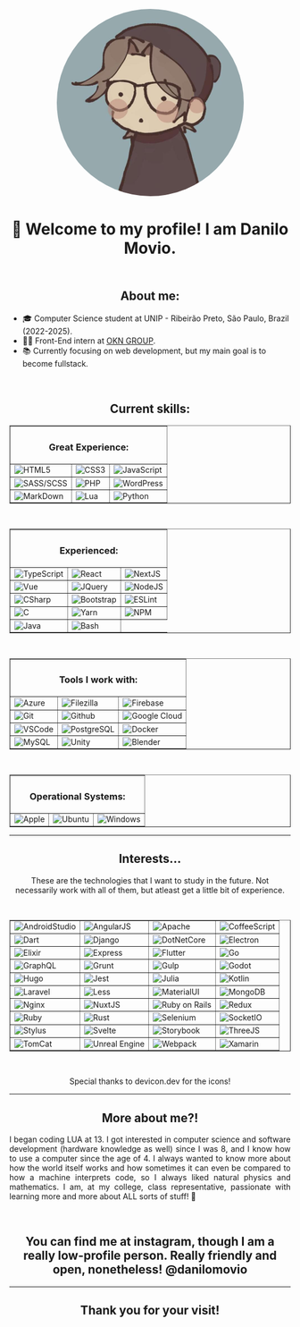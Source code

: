 <link rel="stylesheet" href="https://cdn.jsdelivr.net/gh/devicons/devicon@v2.15.1/devicon.min.css"/>

<header align="center">
    <figure><img style="border-radius: 100%;" src="me.jpg" width="335" height="335" alt="Drawing of myself" title="A drawing of myself, made by a special person" /></figure>
    <h1 align="center"> 🌹 Welcome to my profile! I am Danilo Movio.</h1>
</header>

<main>
    <section>
        <h2 align="center">About me:</h2>
        <ul>
            <li>🎓 Computer Science student at UNIP - Ribeirão Preto, São Paulo, Brazil (2022-2025).</li>
            <li>👨‍💻 Front-End intern at <a href="https://www.okngroup.com.br/">OKN GROUP</a>.</li>
            <li>📚 Currently focusing on web development, but my main goal is to become fullstack.</li>
        </ul>
    </section>
    <section>
        <br />
        <h2 align="center">Current skills:</h2>
        <table border align="center">
            <thead>
                <tr>
                    <th colspan="3">
                        <h3 align="center">Great Experience:</h3>
                    </th>
                </tr>
            </thead>
            <tmain>
                <tr>
                    <td>
                        <img src="https://cdn.jsdelivr.net/gh/devicons/devicon/icons/css3/css3-original.svg" width="50px" height="50px" alt="HTML5" title="HTML5" />
                    </td>
                    <td>
                        <img src="https://cdn.jsdelivr.net/gh/devicons/devicon/icons/html5/html5-original.svg" width="50px" height="50px" alt="CSS3" title="CSS3" />
                    </td>
                    <td>
                        <img src="https://cdn.jsdelivr.net/gh/devicons/devicon/icons/javascript/javascript-original.svg" width="50px" height="50px" alt="JavaScript" title="JavaScript" />
                    </td>
                </tr>
                <tr>
                    <td>
                        <img src="https://cdn.jsdelivr.net/gh/devicons/devicon/icons/sass/sass-original.svg" width="50px" height="50px" alt="SASS/SCSS" title="SASS/SCSS" />
                    </td>
                    <td>
                        <img src="https://cdn.jsdelivr.net/gh/devicons/devicon/icons/php/php-original.svg" width="50px" height="50px" alt="PHP" title="PHP" />
                    </td>
                    <td>
                        <img src="https://cdn.jsdelivr.net/gh/devicons/devicon/icons/wordpress/wordpress-plain.svg" width="50px" height="50px" alt="WordPress" title="WordPress" />
                    </td>
                </tr>
                <tr>
                    <td>
                        <img src="https://cdn.jsdelivr.net/gh/devicons/devicon/icons/markdown/markdown-original.svg" width="50px" height="50px" alt="MarkDown" title="MarkDown" />
                    </td>
                    <td>
                        <img src="https://cdn.jsdelivr.net/gh/devicons/devicon/icons/lua/lua-original.svg" width="50px" height="50px" alt="Lua" title="Lua" />
                    </td>
                    <td>
                        <img src="https://cdn.jsdelivr.net/gh/devicons/devicon/icons/python/python-original.svg" width="50px" height="50px" alt="Python" title="Python" />
                    </td>
                </tr>
            </tmain>
        </table>
        <br />
        <table border align="center">
            <thead>
                <tr>
                    <th colspan="3">
                        <h3 align="center">Experienced:</h3>
                    </th>
                </tr>
            </thead>
            <tmain>
                <tr>
                    <td>
                        <img src="https://cdn.jsdelivr.net/gh/devicons/devicon/icons/typescript/typescript-original.svg" width="50px" height="50px" alt="TypeScript" title="TypeScript" />
                    </td>
                    <td>
                        <img src="https://cdn.jsdelivr.net/gh/devicons/devicon/icons/react/react-original.svg" width="50px" height="50px" alt="React" title="React" />
                    </td>
                    <td>
                        <img src="https://cdn.jsdelivr.net/gh/devicons/devicon/icons/nextjs/nextjs-original.svg" width="50px" height="50px" alt="NextJS" title="NextJS" />
                    </td>
                </tr>
                <tr>
                    <td>
                        <img src="https://cdn.jsdelivr.net/gh/devicons/devicon/icons/vuejs/vuejs-original.svg" width="50px" height="50px" alt="Vue" title="Vue" />
                    </td>
                    <td>
                        <img src="https://cdn.jsdelivr.net/gh/devicons/devicon/icons/jquery/jquery-original.svg" width="50px" height="50px" alt="JQuery" title="JQuery" />
                    </td>
                    <td>
                        <img src="https://cdn.jsdelivr.net/gh/devicons/devicon/icons/nodejs/nodejs-original.svg" width="50px" height="50px" alt="NodeJS" title="NodeJS" />
                    </td>
                </tr>
                <tr>
                    <td>
                        <img src="https://cdn.jsdelivr.net/gh/devicons/devicon/icons/csharp/csharp-original.svg" width="50px" height="50px" alt="CSharp" title="CSharp" />
                    </td>
                    <td>
                        <img src="https://cdn.jsdelivr.net/gh/devicons/devicon/icons/bootstrap/bootstrap-original.svg" width="50px" height="50px" alt="Bootstrap" title="Bootstrap" />
                    </td>
                    <td>
                        <img src="https://cdn.jsdelivr.net/gh/devicons/devicon/icons/eslint/eslint-original.svg" width="50px" height="50px" alt="ESLint" title="ESLint" />
                    </td>
                </tr>
                <tr>
                    <td>
                        <img src="https://cdn.jsdelivr.net/gh/devicons/devicon/icons/c/c-original.svg" width="50px" height="50px" alt="C" title="C" />
                    </td>
                    <td>
                        <img src="https://cdn.jsdelivr.net/gh/devicons/devicon/icons/yarn/yarn-original.svg" width="50px" height="50px" alt="Yarn" title="Yarn" />
                    </td>
                    <td>
                        <img src="https://cdn.jsdelivr.net/gh/devicons/devicon/icons/npm/npm-original-wordmark.svg" width="50px" height="50px" alt="NPM" title="NPM" />
                    </td>
                </tr>
                <tr>
                    <td>
                        <img src="https://cdn.jsdelivr.net/gh/devicons/devicon/icons/java/java-original.svg" width="50px" height="50px" alt="Java" title="Java" />
                    </td>
                    <td>
                        <img src="https://cdn.jsdelivr.net/gh/devicons/devicon/icons/bash/bash-original.svg" width="50px" height="50px" alt="Bash" title="Bash" />
                    </td>
                </tr>
            </tmain>
        </table>
        <br />
        <table border align="center">
            <thead>
                <tr>
                    <th colspan="3">
                        <h3 align="center">Tools I work with:</h3>
                    </th>
                </tr>
            </thead>
            <tmain>
                <tr>
                    <td>
                        <img src="https://cdn.jsdelivr.net/gh/devicons/devicon/icons/azure/azure-original.svg" width="50px" height="50px" alt="Azure" title="Azure" />
                    </td>
                    <td>
                        <img src="https://cdn.jsdelivr.net/gh/devicons/devicon/icons/filezilla/filezilla-plain.svg" width="50px" height="50px" alt="Filezilla" title="Filezilla" />
                    </td>
                    <td>
                        <img src="https://cdn.jsdelivr.net/gh/devicons/devicon/icons/firebase/firebase-plain.svg" width="50px" height="50px" alt="Firebase" title="Firebase" />
                    </td>
                </tr>
                <tr>
                    <td>
                        <img src="https://cdn.jsdelivr.net/gh/devicons/devicon/icons/git/git-original.svg" width="50px" height="50px" alt="Git" title="Git" />
                    </td>
                    <td>
                        <img src="https://cdn.jsdelivr.net/gh/devicons/devicon/icons/github/github-original.svg" width="50px" height="50px" alt="Github" title="Github" />
                    </td>
                    <td>
                        <img src="https://cdn.jsdelivr.net/gh/devicons/devicon/icons/googlecloud/googlecloud-original.svg" width="50px" height="50px" alt="Google Cloud" title="Google Cloud" />
                    </td>
                </tr>
                <tr>
                    <td>
                        <img src="https://cdn.jsdelivr.net/gh/devicons/devicon/icons/vscode/vscode-original.svg" width="50px" height="50px" alt="VSCode" title="VSCode" />
                    </td>
                    <td>
                        <img src="https://cdn.jsdelivr.net/gh/devicons/devicon/icons/postgresql/postgresql-original.svg" width="50px" height="50px" alt="PostgreSQL" title="PostgreSQL" />
                    </td>
                    <td>
                        <img src="https://cdn.jsdelivr.net/gh/devicons/devicon/icons/docker/docker-original.svg" width="50px" height="50px" alt="Docker" title="Docker" />
                    </td>
                </tr>
                <tr>
                    <td>
                        <img src="https://cdn.jsdelivr.net/gh/devicons/devicon/icons/mysql/mysql-original.svg" width="50px" height="50px" alt="MySQL" title="MySQL" />
                    </td>
                    <td>
                        <img src="https://cdn.jsdelivr.net/gh/devicons/devicon/icons/unity/unity-original.svg" width="50px" height="50px" alt="Unity" title="Unity" />
                    </td>
                    <td>
                        <img src="https://cdn.jsdelivr.net/gh/devicons/devicon/icons/blender/blender-original.svg" width="50px" height="50px" alt="Blender" title="Blender" />
                    </td>
                </tr>
            </tmain>
        </table>
        <br />
        <table border align="center">
            <thead>
                <tr>
                    <th colspan="3">
                        <h3 align="center">Operational Systems:</h3>
                    </th>
                </tr>
            </thead>
            <tmain>
                <tr>
                    <td>
                        <img src="https://cdn.jsdelivr.net/gh/devicons/devicon/icons/apple/apple-original.svg" width="50px" height="50px" alt="Apple" title="Apple" />
                    </td>
                    <td>
                        <img src="https://cdn.jsdelivr.net/gh/devicons/devicon/icons/ubuntu/ubuntu-plain.svg" width="50px" height="50px" alt="Ubuntu" title="Ubuntu" />
                    </td>
                    <td>
                        <img src="https://cdn.jsdelivr.net/gh/devicons/devicon/icons/windows8/windows8-original.svg" width="50px" height="50px" alt="Windows" title="Windows" />
                    </td>
                </tr>
            </tmain>
        </table>
        <hr />
    </section>
    <section>
        <h2 align="center">Interests...</h2>
        <p align="center">These are the technologies that I want to study in the future. Not necessarily work with all of them, but atleast get a little bit of experience.</p>
        <br />
        <table border align="center">
            <tmain>
                <tr>
                    <td>
                        <img src="https://cdn.jsdelivr.net/gh/devicons/devicon/icons/androidstudio/androidstudio-original.svg" width="50px" height="50px" alt="AndroidStudio" title="AndroidStudio" />
                    </td>
                    <td>
                        <img src="https://cdn.jsdelivr.net/gh/devicons/devicon/icons/angularjs/angularjs-original.svg" width="50px" height="50px" alt="AngularJS" title="AngularJS" />
                    </td>
                    <td>
                        <img src="https://cdn.jsdelivr.net/gh/devicons/devicon/icons/apache/apache-original.svg" width="50px" height="50px" alt="Apache" title="Apache" />
                    </td>
                    <td>
                        <img src="https://cdn.jsdelivr.net/gh/devicons/devicon/icons/coffeescript/coffeescript-original.svg" width="50px" height="50px" alt="CoffeeScript" title="CoffeeScript" />
                    </td>
                </tr>
                <tr>
                    <td>
                        <img src="https://cdn.jsdelivr.net/gh/devicons/devicon/icons/dart/dart-original.svg" width="50px" height="50px" alt="Dart" title="Dart" />
                    </td>
                    <td>
                        <img src="https://cdn.jsdelivr.net/gh/devicons/devicon/icons/django/django-plain.svg" width="50px" height="50px" alt="Django" title="Django" />
                    </td>
                    <td>
                        <img src="https://cdn.jsdelivr.net/gh/devicons/devicon/icons/dotnetcore/dotnetcore-original.svg" width="50px" height="50px" alt="DotNetCore" title="DotNetCore" />
                    </td>
                    <td>
                        <img src="https://cdn.jsdelivr.net/gh/devicons/devicon/icons/electron/electron-original.svg" width="50px" height="50px" alt="Electron" title="Electron" />
                    </td>
                </tr>
                <tr>
                    <td>
                        <img src="https://cdn.jsdelivr.net/gh/devicons/devicon/icons/elixir/elixir-original.svg" width="50px" height="50px" alt="Elixir" title="Elixir" />
                    </td>
                    <td>
                        <img src="https://cdn.jsdelivr.net/gh/devicons/devicon/icons/express/express-original.svg" width="50px" height="50px" alt="Express" title="Express" />
                    </td>
                    <td>
                        <img src="https://cdn.jsdelivr.net/gh/devicons/devicon/icons/flutter/flutter-original.svg" width="50px" height="50px" alt="Flutter" title="Flutter" />
                    </td>
                    <td>
                        <img src="https://cdn.jsdelivr.net/gh/devicons/devicon/icons/go/go-original-wordmark.svg" width="50px" height="50px" alt="Go" title="Go" />
                    </td>
                </tr>
                <tr>
                    <td>
                        <img src="https://cdn.jsdelivr.net/gh/devicons/devicon/icons/graphql/graphql-plain.svg" width="50px" height="50px" alt="GraphQL" title="GraphQL" />
                    </td>
                    <td>
                        <img src="https://cdn.jsdelivr.net/gh/devicons/devicon/icons/grunt/grunt-original.svg" width="50px" height="50px" alt="Grunt" title="Grunt" />
                    </td>
                    <td>
                        <img src="https://cdn.jsdelivr.net/gh/devicons/devicon/icons/gulp/gulp-plain.svg" width="50px" height="50px" alt="Gulp" title="Gulp" />
                    </td>
                    <td>
                        <img src="https://cdn.jsdelivr.net/gh/devicons/devicon/icons/godot/godot-original.svg" width="50px" height="50px" alt="Godot" title="Godot" />
                    </td>
                </tr>
                <tr>
                    <td>
                        <img src="https://cdn.jsdelivr.net/gh/devicons/devicon/icons/hugo/hugo-original.svg" width="50px" height="50px" alt="Hugo" title="Hugo" />
                    </td>
                    <td>
                        <img src="https://cdn.jsdelivr.net/gh/devicons/devicon/icons/jest/jest-plain.svg" width="50px" height="50px" alt="Jest" title="Jest" />
                    </td>
                    <td>
                        <img src="https://cdn.jsdelivr.net/gh/devicons/devicon/icons/julia/julia-original.svg" width="50px" height="50px" alt="Julia" title="Julia" />
                    </td>
                    <td>
                        <img src="https://cdn.jsdelivr.net/gh/devicons/devicon/icons/kotlin/kotlin-original.svg" width="50px" height="50px" alt="Kotlin" title="Kotlin" />
                    </td>
                </tr>
                <tr>
                    <td>
                        <img src="https://cdn.jsdelivr.net/gh/devicons/devicon/icons/laravel/laravel-plain.svg" width="50px" height="50px" alt="Laravel" title="Laravel" />
                    </td>
                    <td>
                        <img src="https://cdn.jsdelivr.net/gh/devicons/devicon/icons/less/less-plain-wordmark.svg" width="50px" height="50px" alt="Less" title="Less" />
                    </td>
                    <td>
                        <img src="https://cdn.jsdelivr.net/gh/devicons/devicon/icons/materialui/materialui-original.svg" width="50px" height="50px" alt="MaterialUI" title="MaterialUI" />
                    </td>
                    <td>
                        <img src="https://cdn.jsdelivr.net/gh/devicons/devicon/icons/mongodb/mongodb-original.svg" width="50px" height="50px" alt="MongoDB" title="MongoDB" />
                    </td>
                </tr>
                <tr>
                    <td>
                        <img src="https://cdn.jsdelivr.net/gh/devicons/devicon/icons/nginx/nginx-original.svg" width="50px" height="50px" alt="Nginx" title="Nginx" />
                    </td>
                    <td>
                        <img src="https://cdn.jsdelivr.net/gh/devicons/devicon/icons/nuxtjs/nuxtjs-original.svg" width="50px" height="50px" alt="NuxtJS" title="NuxtJS" />
                    </td>
                    <td>
                        <img src="https://cdn.jsdelivr.net/gh/devicons/devicon/icons/rails/rails-original-wordmark.svg" width="50px" height="50px" alt="Ruby on Rails" title="Ruby on Rails" />
                    </td>
                    <td>
                        <img src="https://cdn.jsdelivr.net/gh/devicons/devicon/icons/redux/redux-original.svg" width="50px" height="50px" alt="Redux" title="Redux" />
                    </td>
                </tr>
                <tr>
                    <td>
                        <img src="https://cdn.jsdelivr.net/gh/devicons/devicon/icons/ruby/ruby-original.svg" width="50px" height="50px" alt="Ruby" title="Ruby" />
                    </td>
                    <td>
                        <img src="https://cdn.jsdelivr.net/gh/devicons/devicon/icons/rust/rust-plain.svg" width="50px" height="50px" alt="Rust" title="Rust" />
                    </td>
                    <td>
                        <img src="https://cdn.jsdelivr.net/gh/devicons/devicon/icons/selenium/selenium-original.svg" width="50px" height="50px" alt="Selenium" title="Selenium" />
                    </td>
                    <td>
                        <img src="https://cdn.jsdelivr.net/gh/devicons/devicon/icons/socketio/socketio-original.svg" width="50px" height="50px" alt="SocketIO" title="SocketIO" />
                    </td>
                </tr>
                <tr>
                    <td>
                        <img src="https://cdn.jsdelivr.net/gh/devicons/devicon/icons/stylus/stylus-original.svg" width="50px" height="50px" alt="Stylus" title="Stylus" />
                    </td>
                    <td>
                        <img src="https://cdn.jsdelivr.net/gh/devicons/devicon/icons/svelte/svelte-original.svg" width="50px" height="50px" alt="Svelte" title="Svelte" />
                    </td>
                    <td>
                        <img src="https://cdn.jsdelivr.net/gh/devicons/devicon/icons/storybook/storybook-original.svg" width="50px" height="50px" alt="Storybook" title="Storybook" />
                    </td>
                    <td>
                        <img src="https://cdn.jsdelivr.net/gh/devicons/devicon/icons/threejs/threejs-original.svg" width="50px" height="50px" alt="ThreeJS" title="ThreeJS" />
                    </td>
                </tr>
                <tr>
                    <td>
                        <img src="https://cdn.jsdelivr.net/gh/devicons/devicon/icons/tomcat/tomcat-original.svg" width="50px" height="50px" alt="TomCat" title="TomCat" />
                    </td>
                    <td>
                        <img src="https://cdn.jsdelivr.net/gh/devicons/devicon/icons/unrealengine/unrealengine-original.svg" width="50px" height="50px" alt="Unreal Engine" title="Unreal Engine" />
                    </td>
                    <td>
                        <img src="https://cdn.jsdelivr.net/gh/devicons/devicon/icons/webpack/webpack-original.svg" width="50px" height="50px" alt="Webpack" title="Webpack" />
                    </td>
                    <td>
                        <img src="https://cdn.jsdelivr.net/gh/devicons/devicon/icons/xamarin/xamarin-original.svg" width="50px" height="50px" alt="Xamarin" title="Xamarin" />
                    </td>
                </tr>
            </tmain>
        </table>
        <br />
        <p align="center">Special thanks to devicon.dev for the icons!</p>
        <hr />
    </section>
</main>
<footer>
    <h2 align="center">More about me?!</h2>
    <p style="text-align: justify;">
    I began coding LUA at 13. I got interested in computer science and software development (hardware knowledge as well) since I was 8, and I know how to use a computer since the age of 4. I always wanted to know more about how the world itself works and how sometimes it can even be compared to how a machine interprets code, so I always liked natural physics and mathematics. I am, at my college, class representative, passionate with learning more and more about ALL sorts of stuff! 🤗</p>
    <br />
    <h2 style="text-align: center;">You can find me at instagram, though I am a really low-profile person. Really friendly and open, nonetheless! @danilomovio</h2>
    <hr />
    <h2 align="center">Thank you for your visit!</h2>
</footer>
